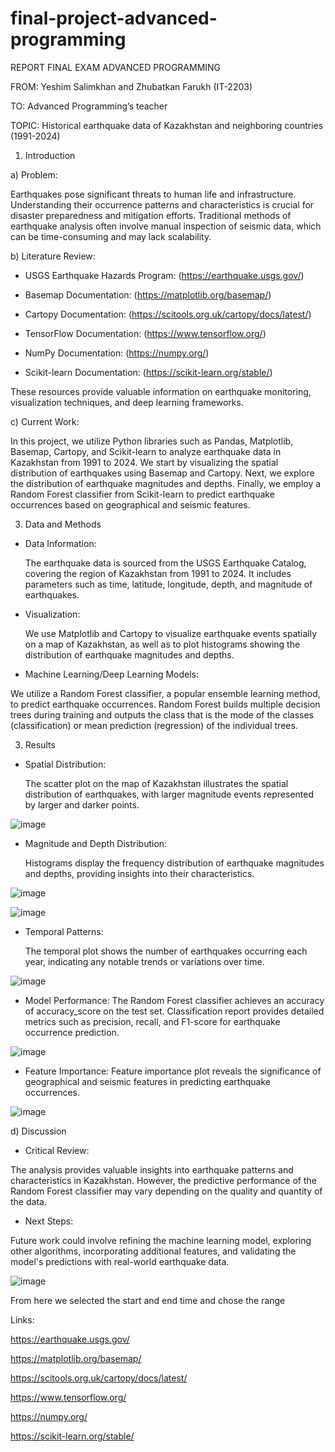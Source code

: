 # final-project-advanced-programming
 
REPORT FINAL EXAM ADVANCED PROGRAMMING

FROM: Yeshim Salimkhan and Zhubatkan Farukh (IT-2203)

TO: Advanced Programming’s teacher

TOPIC: Historical earthquake data of Kazakhstan and neighboring countries (1991-2024)

1. Introduction

a) Problem:

Earthquakes pose significant threats to human life and infrastructure. Understanding their occurrence patterns and characteristics is crucial for disaster preparedness and mitigation efforts. Traditional methods of earthquake analysis often involve manual inspection of seismic data, which can be time-consuming and may lack scalability.

b) Literature Review:

   - USGS Earthquake Hazards Program: (https://earthquake.usgs.gov/)
     
   - Basemap Documentation: (https://matplotlib.org/basemap/)
     
   - Cartopy Documentation: (https://scitools.org.uk/cartopy/docs/latest/)
    
   - TensorFlow Documentation: (https://www.tensorflow.org/)
  
   - NumPy Documentation: (https://numpy.org/)

   - Scikit-learn Documentation: (https://scikit-learn.org/stable/)

These resources provide valuable information on earthquake monitoring, visualization techniques, and deep learning frameworks.

c) Current Work:

In this project, we utilize Python libraries such as Pandas, Matplotlib, Basemap, Cartopy, and Scikit-learn to analyze earthquake data in Kazakhstan from 1991 to 2024. We start by visualizing the spatial distribution of earthquakes using Basemap and Cartopy. Next, we explore the distribution of earthquake magnitudes and depths. Finally, we employ a Random Forest classifier from Scikit-learn to predict earthquake occurrences based on geographical and seismic features.
   
3. Data and Methods
   
- Data Information:
  
  The earthquake data is sourced from the USGS Earthquake Catalog, covering the region of Kazakhstan from 1991 to 2024. It includes parameters such as time, latitude, longitude, depth, and magnitude of earthquakes.
  
- Visualization:
  
  We use Matplotlib and Cartopy to visualize earthquake events spatially on a map of Kazakhstan, as well as to plot histograms showing the distribution of earthquake magnitudes and depths.
  
- Machine Learning/Deep Learning Models:
  
We utilize a Random Forest classifier, a popular ensemble learning method, to predict earthquake occurrences. Random Forest builds multiple decision trees during training and outputs the class that is the mode of the classes (classification) or mean prediction (regression) of the individual trees.
  
3. Results
   
- Spatial Distribution:
  
  The scatter plot on the map of Kazakhstan illustrates the spatial distribution of earthquakes, with larger magnitude events represented by larger and darker points.

![image](https://github.com/Fareke1/final-project-advanced-programming/assets/153728604/87c778aa-1ff3-45b5-a674-6026af85e6eb)


- Magnitude and Depth Distribution:
  
  Histograms display the frequency distribution of earthquake magnitudes and depths, providing insights into their characteristics.

![image](https://github.com/Fareke1/final-project-advanced-programming/assets/153728604/735c656e-f4d3-47b2-b67a-c8158e140ca5)

![image](https://github.com/Fareke1/final-project-advanced-programming/assets/153728604/f44f0486-82c2-43ba-a4a9-f19c025d5ae7)

 
- Temporal Patterns:
  
  The temporal plot shows the number of earthquakes occurring each year, indicating any notable trends or variations over time.

![image](https://github.com/Fareke1/final-project-advanced-programming/assets/153728604/11922122-74c0-4b69-a325-e55e103b644d)

- Model Performance:
The Random Forest classifier achieves an accuracy of accuracy_score on the test set. Classification report provides detailed metrics such as precision, recall, and F1-score for earthquake occurrence prediction.


![image](https://github.com/Fareke1/final-project-advanced-programming/assets/153728604/9263508c-901c-4718-9fc9-00dd9eaebc8a)

- Feature Importance:
Feature importance plot reveals the significance of geographical and seismic features in predicting earthquake occurrences.

![image](https://github.com/Fareke1/final-project-advanced-programming/assets/153728604/783f13ca-97e8-465d-8b12-87026a9073e0)
 
d) Discussion

- Critical Review:
  
The analysis provides valuable insights into earthquake patterns and characteristics in Kazakhstan. However, the predictive performance of the Random Forest classifier may vary depending on the quality and quantity of the data.

- Next Steps:
  
Future work could involve refining the machine learning model, exploring other algorithms, incorporating additional features, and validating the model's predictions with real-world earthquake data.

![image](https://github.com/Fareke1/final-project-advanced-programming/assets/153728604/d8fc1feb-5713-4d68-a9d1-399d0b168ba1)


 
From here we selected the start and end time and chose the range

Links:

https://earthquake.usgs.gov/

https://matplotlib.org/basemap/

https://scitools.org.uk/cartopy/docs/latest/

https://www.tensorflow.org/

https://numpy.org/

https://scikit-learn.org/stable/
